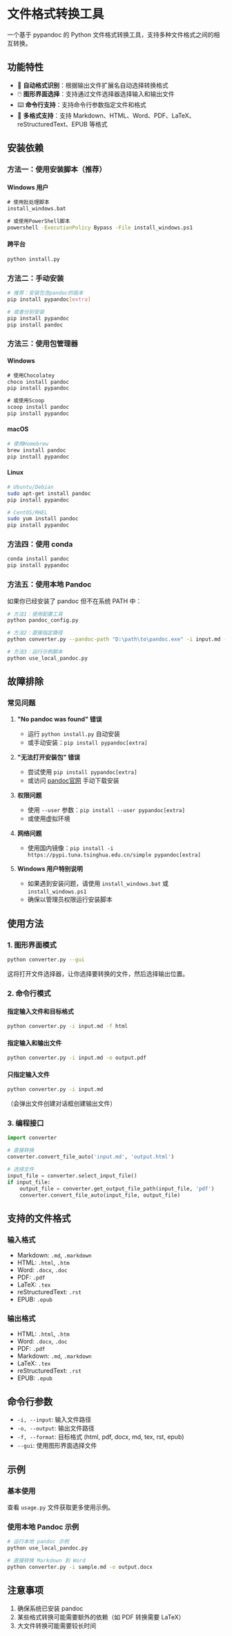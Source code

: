 # 文件格式转换工具

一个基于 pypandoc 的 Python 文件格式转换工具，支持多种文件格式之间的相互转换。

## 功能特性

- 🎯 **自动格式识别**：根据输出文件扩展名自动选择转换格式
- 🖱️ **图形界面选择**：支持通过文件选择器选择输入和输出文件
- ⌨️ **命令行支持**：支持命令行参数指定文件和格式
- 📁 **多格式支持**：支持 Markdown、HTML、Word、PDF、LaTeX、reStructuredText、EPUB 等格式

## 安装依赖

### 方法一：使用安装脚本（推荐）

#### Windows 用户
```cmd
# 使用批处理脚本
install_windows.bat

# 或使用PowerShell脚本
powershell -ExecutionPolicy Bypass -File install_windows.ps1
```

#### 跨平台
```bash
python install.py
```

### 方法二：手动安装
```bash
# 推荐：安装包含pandoc的版本
pip install pypandoc[extra]

# 或者分别安装
pip install pypandoc
pip install pandoc
```

### 方法三：使用包管理器

#### Windows
```cmd
# 使用Chocolatey
choco install pandoc
pip install pypandoc

# 或使用Scoop
scoop install pandoc
pip install pypandoc
```

#### macOS
```bash
# 使用Homebrew
brew install pandoc
pip install pypandoc
```

#### Linux
```bash
# Ubuntu/Debian
sudo apt-get install pandoc
pip install pypandoc

# CentOS/RHEL
sudo yum install pandoc
pip install pypandoc
```

### 方法四：使用 conda
```bash
conda install pandoc
pip install pypandoc
```

### 方法五：使用本地 Pandoc
如果你已经安装了 pandoc 但不在系统 PATH 中：

```bash
# 方法1：使用配置工具
python pandoc_config.py

# 方法2：直接指定路径
python converter.py --pandoc-path "D:\path\to\pandoc.exe" -i input.md -o output.docx

# 方法3：运行示例脚本
python use_local_pandoc.py
```

## 故障排除

### 常见问题

1. **"No pandoc was found" 错误**
   - 运行 `python install.py` 自动安装
   - 或手动安装：`pip install pypandoc[extra]`

2. **"无法打开安装包" 错误**
   - 尝试使用 `pip install pypandoc[extra]`
   - 或访问 [pandoc官网](https://pandoc.org/installing.html) 手动下载安装

3. **权限问题**
   - 使用 `--user` 参数：`pip install --user pypandoc[extra]`
   - 或使用虚拟环境

4. **网络问题**
   - 使用国内镜像：`pip install -i https://pypi.tuna.tsinghua.edu.cn/simple pypandoc[extra]`

5. **Windows 用户特别说明**
   - 如果遇到安装问题，请使用 `install_windows.bat` 或 `install_windows.ps1`
   - 确保以管理员权限运行安装脚本

## 使用方法

### 1. 图形界面模式

```bash
python converter.py --gui
```

这将打开文件选择器，让你选择要转换的文件，然后选择输出位置。

### 2. 命令行模式

#### 指定输入文件和目标格式
```bash
python converter.py -i input.md -f html
```

#### 指定输入和输出文件
```bash
python converter.py -i input.md -o output.pdf
```

#### 只指定输入文件
```bash
python converter.py -i input.md
```
（会弹出文件创建对话框创建输出文件）

### 3. 编程接口

```python
import converter

# 直接转换
converter.convert_file_auto('input.md', 'output.html')

# 选择文件
input_file = converter.select_input_file()
if input_file:
    output_file = converter.get_output_file_path(input_file, 'pdf')
    converter.convert_file_auto(input_file, output_file)
```

## 支持的文件格式

### 输入格式
- Markdown: `.md`, `.markdown`
- HTML: `.html`, `.htm`
- Word: `.docx`, `.doc`
- PDF: `.pdf`
- LaTeX: `.tex`
- reStructuredText: `.rst`
- EPUB: `.epub`

### 输出格式
- HTML: `.html`, `.htm`
- Word: `.docx`, `.doc`
- PDF: `.pdf`
- Markdown: `.md`, `.markdown`
- LaTeX: `.tex`
- reStructuredText: `.rst`
- EPUB: `.epub`

## 命令行参数

- `-i, --input`: 输入文件路径
- `-o, --output`: 输出文件路径
- `-f, --format`: 目标格式 (html, pdf, docx, md, tex, rst, epub)
- `--gui`: 使用图形界面选择文件

## 示例

### 基本使用
查看 `usage.py` 文件获取更多使用示例。

### 使用本地 Pandoc 示例
```bash
# 运行本地 pandoc 示例
python use_local_pandoc.py

# 直接转换 Markdown 到 Word
python converter.py -i sample.md -o output.docx
```

## 注意事项

1. 确保系统已安装 pandoc
2. 某些格式转换可能需要额外的依赖（如 PDF 转换需要 LaTeX）
3. 大文件转换可能需要较长时间
